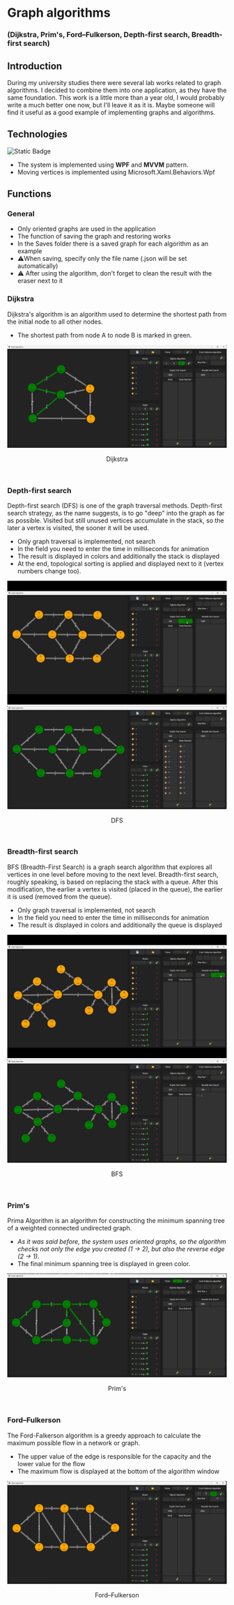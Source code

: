 # Graph algorithms 
### (Dijkstra, Prim's, Ford–Fulkerson, Depth-first search, Breadth-first search)

## Introduction
During my university studies there were several lab works related to graph algorithms. I decided to combine them into one application, as they have the same foundation.
This work is a little more than a year old, I would probably write a much better one now, but I'll leave it as it is. Maybe someone will find it useful as a good example of implementing graphs and algorithms.

## Technologies
![Static Badge](https://img.shields.io/badge/WPF-badge?style=for-the-badge&logo=WPF&color=%23292929)

- The system is implemented using **WPF** and **MVVM** pattern.
- Moving vertices is implemented using Microsoft.Xaml.Behaviors.Wpf


## Functions

### General
- Only oriented graphs are used in the application
- The function of saving the graph and restoring works
- In the Saves folder there is a saved graph for each algorithm as an example
- ⚠️When saving, specify only the file name (.json will be set automatically)
- ⚠️ After using the algorithm, don't forget to clean the result with the eraser next to it

### Dijkstra
Dijkstra's algorithm is an algorithm used to determine the shortest path from the initial node to all other nodes. 
- The shortest path from node A to node B is marked in green.
<div align="center">
  <img src="/Screenshots/Dijkstra.png"/>
  <p>Dijkstra</p>
  <br/>
</div>

### Depth-first search
Depth-first search (DFS) is one of the graph traversal methods. Depth-first search strategy, as the name suggests, is to go "deep" into the graph as far as possible. Visited but still unused vertices accumulate in the stack, so the later a vertex is visited, the sooner it will be used. 
- Only graph traversal is implemented, not search
- In the field you need to enter the time in milliseconds for animation
- The result is displayed in colors and additionally the stack is displayed
- At the end, topological sorting is applied and displayed next to it (vertex numbers change too).
<div align="center">
  <img src="/Screenshots/DFS.gif"/>
   <img src="/Screenshots/DFS.png"/>
  <p>DFS</p>
  <br/>
</div>

### Breadth-first search
BFS (Breadth-First Search) is a graph search algorithm that explores all vertices in one level before moving to the next level. Breadth-first search, roughly speaking, is based on replacing the stack with a queue. After this modification, the earlier a vertex is visited (placed in the queue), the earlier it is used (removed from the queue).
- Only graph traversal is implemented, not search
- In the field you need to enter the time in milliseconds for animation
- The result is displayed in colors and additionally the queue is displayed
<div align="center">
  <img src="/Screenshots/BFS.gif"/>
   <img src="/Screenshots/BFS.png"/>
  <p>BFS</p>
  <br/>
</div>

### Prim's
Prima Algorithm is an algorithm for constructing the minimum spanning tree of a weighted connected undirected graph.
- *As it was said before, the system uses oriented graphs, so the algorithm checks not only the edge you created (1 -> 2), but also the reverse edge (2 -> 1)*.
- The final minimum spanning tree is displayed in green color.
<div align="center">
  <img src="/Screenshots/Prima.png"/>
  <p>Prim's</p>
  <br/>
</div>

### Ford–Fulkerson
The Ford-Falkerson algorithm is a greedy approach to calculate the maximum possible flow in a network or graph.
- The upper value of the edge is responsible for the capacity and the lower value for the flow
- The maximum flow is displayed at the bottom of the algorithm window
<div align="center">
  <img src="/Screenshots/Ford.png"/>
  <p>Ford–Fulkerson</p>
  <br/>
</div>

